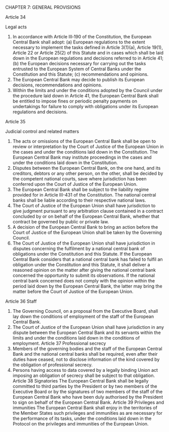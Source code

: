 CHAPTER 7: GENERAL PROVISIONS

Article 34

Legal acts
1. In accordance with Article III‑190 of the Constitution, the European Central Bank shall adopt:
(a) European regulations to the extent necessary to implement the tasks defined in Article 3(1)(a),
Article 19(1), Article 22 or Article 25(2) of this Statute and in cases which shall be laid down in
the European regulations and decisions referred to in Article 41;
(b) the European decisions necessary for carrying out the tasks entrusted to the European System of
Central Banks under the Constitution and this Statute;
(c) recommendations and opinions.
2. The European Central Bank may decide to publish its European decisions, recommendations and
opinions.
3. Within the limits and under the conditions adopted by the Council under the procedure laid
down in Article 41, the European Central Bank shall be entitled to impose fines or periodic penalty
payments on undertakings for failure to comply with obligations under its European regulations and
decisions.

Article 35

Judicial control and related matters
1. The acts or omissions of the European Central Bank shall be open to review or interpretation by
the Court of Justice of the European Union in the cases and under the conditions laid down in the
Constitution. The European Central Bank may institute proceedings in the cases and under the
conditions laid down in the Constitution.
2. Disputes between the European Central Bank, on the one hand, and its creditors, debtors or any
other person, on the other, shall be decided by the competent national courts, save where jurisdiction
has been conferred upon the Court of Justice of the European Union.
3. The European Central Bank shall be subject to the liability regime provided for in Article III-431
of the Constitution. The national central banks shall be liable according to their respective national
laws.
4. The Court of Justice of the European Union shall have jurisdiction to give judgment pursuant to
any arbitration clause contained in a contract concluded by or on behalf of the European Central
Bank, whether that contract be governed by public or private law.
5. A decision of the European Central Bank to bring an action before the Court of Justice of the
European Union shall be taken by the Governing Council.
6. The Court of Justice of the European Union shall have jurisdiction in disputes concerning the
fulfilment by a national central bank of obligations under the Constitution and this Statute. If the
European Central Bank considers that a national central bank has failed to fulfil an obligation under
the Constitution and this Statute, it shall deliver a reasoned opinion on the matter after giving the
national central bank concerned the opportunity to submit its observations. If the national central
bank concerned does not comply with the opinion within the period laid down by the European
Central Bank, the latter may bring the matter before the Court of Justice of the European Union.

Article 36
Staff

1. The Governing Council, on a proposal from the Executive Board, shall lay down the conditions
of employment of the staff of the European Central Bank.
2. The Court of Justice of the European Union shall have jurisdiction in any dispute between the
European Central Bank and its servants within the limits and under the conditions laid down in the
conditions of employment.
Article 37
Professional secrecy
1. Members of the governing bodies and the staff of the European Central Bank and the national
central banks shall be required, even after their duties have ceased, not to disclose information of the
kind covered by the obligation of professional secrecy.
2. Persons having access to data covered by a legally binding Union act imposing an obligation of
secrecy shall be subject to that obligation.
Article 38
Signatories
The European Central Bank shall be legally committed to third parties by the President or by two
members of the Executive Board or by the signatures of two members of the staff of the European
Central Bank who have been duly authorised by the President to sign on behalf of the European
Central Bank.
Article 39
Privileges and immunities
The European Central Bank shall enjoy in the territories of the Member States such privileges and
immunities as are necessary for the performance of its tasks, under the conditions laid down in the
Protocol on the privileges and immunities of the European Union.

